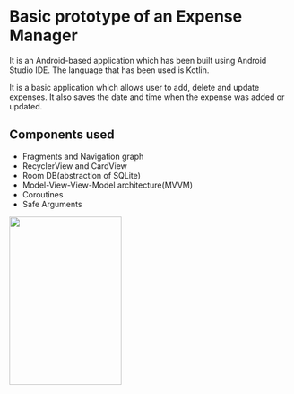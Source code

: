 # Basic prototype of an Expense Manager

It is an Android-based application which has been built using Android Studio IDE. The language that has been used is Kotlin.

It is a basic application which allows user to add, delete and update expenses. It also saves the date and time when the expense was added or updated.

## Components used
* Fragments and Navigation graph
* RecyclerView and CardView
* Room DB(abstraction of SQLite)
* Model-View-View-Model architecture(MVVM)
* Coroutines
* Safe Arguments


<img src="https://user-images.githubusercontent.com/72929195/104595688-f75cbd80-5698-11eb-9161-3ed37cb82fec.jpg" width="200" height="300">
